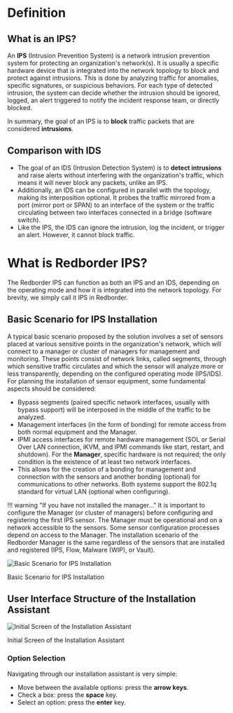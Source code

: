 # Definition
## What is an IPS?

An **IPS** (Intrusion Prevention System) is a network intrusion prevention system for protecting an organization's network(s). It is usually a specific hardware device that is integrated into the network topology to block and protect against intrusions. This is done by analyzing traffic for anomalies, specific signatures, or suspicious behaviors. For each type of detected intrusion, the system can decide whether the intrusion should be ignored, logged, an alert triggered to notify the incident response team, or directly blocked.

In summary, the goal of an IPS is to **block** traffic packets that are considered **intrusions**.

## Comparison with IDS

- The goal of an IDS (Intrusion Detection System) is to **detect intrusions** and raise alerts without interfering with the organization's traffic, which means it will never block any packets, unlike an IPS.
- Additionally, an IDS can be configured in parallel with the topology, making its interposition optional. It probes the traffic mirrored from a port (mirror port or SPAN) to an interface of the system or the traffic circulating between two interfaces connected in a bridge (software switch).
- Like the IPS, the IDS can ignore the intrusion, log the incident, or trigger an alert. However, it cannot block traffic.

# What is Redborder IPS?

The Redborder IPS can function as both an IPS and an IDS, depending on the operating mode and how it is integrated into the network topology. For brevity, we simply call it IPS in Redborder.

## Basic Scenario for IPS Installation

A typical basic scenario proposed by the solution involves a set of sensors placed at various sensitive points in the organization's network, which will connect to a manager or cluster of managers for management and monitoring. These points consist of network links, called segments, through which sensitive traffic circulates and which the sensor will analyze more or less transparently, depending on the configured operating mode (IPS/IDS). For planning the installation of sensor equipment, some fundamental aspects should be considered:

* Bypass segments (paired specific network interfaces, usually with bypass support) will be interposed in the middle of the traffic to be analyzed.
* Management interfaces (in the form of bonding) for remote access from both normal equipment and the Manager.
* IPMI access interfaces for remote hardware management (SOL or Serial Over LAN connection, iKVM, and IPMI commands like start, restart, and shutdown).
For the **Manager**, specific hardware is not required; the only condition is the existence of at least two network interfaces.
* This allows for the creation of a bonding for management and connection with the sensors and another bonding (optional) for communications to other networks. Both systems support the 802.1q standard for virtual LAN (optional when configuring).

!!! warning "If you have not installed the manager..."
    It is important to configure the Manager (or cluster of managers) before configuring and registering the first IPS sensor. The Manager must be operational and on a network accessible to the sensors. Some sensor configuration processes depend on access to the Manager. The installation scenario of the Redborder Manager is the same regardless of the sensors that are installed and registered (IPS, Flow, Malware (WIP), or Vault).

![Basic Scenario for IPS Installation](../../manager/redborder_basics/images/ch01_img001.png)

Basic Scenario for IPS Installation

## User Interface Structure of the Installation Assistant

![Initial Screen of the Installation Assistant](../../manager/redborder_basics/images/ch01_img002.png)

Initial Screen of the Installation Assistant

### Option Selection

Navigating through our installation assistant is very simple:

* Move between the available options: press the **arrow keys**.
* Check a box: press the **space** key.
* Select an option: press the **enter** key.
